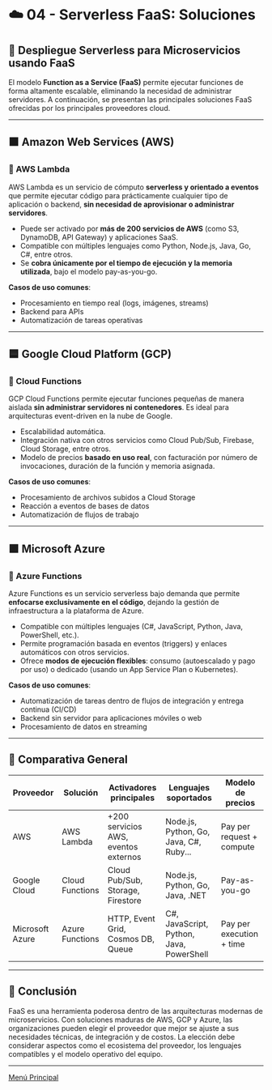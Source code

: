 # ☁️ 04 - Serverless FaaS: Soluciones

## 🧩 Despliegue Serverless para Microservicios usando FaaS

El modelo **Function as a Service (FaaS)** permite ejecutar funciones de forma altamente escalable, eliminando la necesidad de administrar servidores. A continuación, se presentan las principales soluciones FaaS ofrecidas por los principales proveedores cloud.

---

## 🟧 Amazon Web Services (AWS)

### 🔧 AWS Lambda

AWS Lambda es un servicio de cómputo **serverless y orientado a eventos** que permite ejecutar código para prácticamente cualquier tipo de aplicación o backend, **sin necesidad de aprovisionar o administrar servidores**.

- Puede ser activado por **más de 200 servicios de AWS** (como S3, DynamoDB, API Gateway) y aplicaciones SaaS.
- Compatible con múltiples lenguajes como Python, Node.js, Java, Go, C#, entre otros.
- Se **cobra únicamente por el tiempo de ejecución y la memoria utilizada**, bajo el modelo pay-as-you-go.

**Casos de uso comunes**:
- Procesamiento en tiempo real (logs, imágenes, streams)
- Backend para APIs
- Automatización de tareas operativas

---

## 🟦 Google Cloud Platform (GCP)

### 🔧 Cloud Functions

GCP Cloud Functions permite ejecutar funciones pequeñas de manera aislada **sin administrar servidores ni contenedores**. Es ideal para arquitecturas event-driven en la nube de Google.

- Escalabilidad automática.
- Integración nativa con otros servicios como Cloud Pub/Sub, Firebase, Cloud Storage, entre otros.
- Modelo de precios **basado en uso real**, con facturación por número de invocaciones, duración de la función y memoria asignada.

**Casos de uso comunes**:
- Procesamiento de archivos subidos a Cloud Storage
- Reacción a eventos de bases de datos
- Automatización de flujos de trabajo

---

## 🟪 Microsoft Azure

### 🔧 Azure Functions

Azure Functions es un servicio serverless bajo demanda que permite **enfocarse exclusivamente en el código**, dejando la gestión de infraestructura a la plataforma de Azure.

- Compatible con múltiples lenguajes (C#, JavaScript, Python, Java, PowerShell, etc.).
- Permite programación basada en eventos (triggers) y enlaces automáticos con otros servicios.
- Ofrece **modos de ejecución flexibles**: consumo (autoescalado y pago por uso) o dedicado (usando un App Service Plan o Kubernetes).

**Casos de uso comunes**:
- Automatización de tareas dentro de flujos de integración y entrega continua (CI/CD)
- Backend sin servidor para aplicaciones móviles o web
- Procesamiento de datos en streaming

---

## 🧮 Comparativa General

| Proveedor         | Solución         | Activadores principales                | Lenguajes soportados                   | Modelo de precios             |
|-------------------|------------------|----------------------------------------|----------------------------------------|-------------------------------|
| AWS               | AWS Lambda       | +200 servicios AWS, eventos externos   | Node.js, Python, Go, Java, C#, Ruby... | Pay per request + compute     |
| Google Cloud      | Cloud Functions  | Cloud Pub/Sub, Storage, Firestore      | Node.js, Python, Go, Java, .NET        | Pay-as-you-go                 |
| Microsoft Azure   | Azure Functions  | HTTP, Event Grid, Cosmos DB, Queue     | C#, JavaScript, Python, Java, PowerShell | Pay per execution + time      |

---

## 📝 Conclusión

FaaS es una herramienta poderosa dentro de las arquitecturas modernas de microservicios. Con soluciones maduras de AWS, GCP y Azure, las organizaciones pueden elegir el proveedor que mejor se ajuste a sus necesidades técnicas, de integración y de costos. La elección debe considerar aspectos como el ecosistema del proveedor, los lenguajes compatibles y el modelo operativo del equipo.

---

[Menú Principal](https://github.com/wilfredoha/microservices-event_driven-architecture)